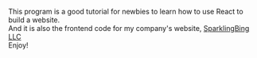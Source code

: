 This program is a good tutorial for newbies to learn how to use React to build a website. <br/>
And it is also the frontend code for my company's website, <a href="https://makemesparkling.us">SparklingBing LLC<a /><br/>
Enjoy!
